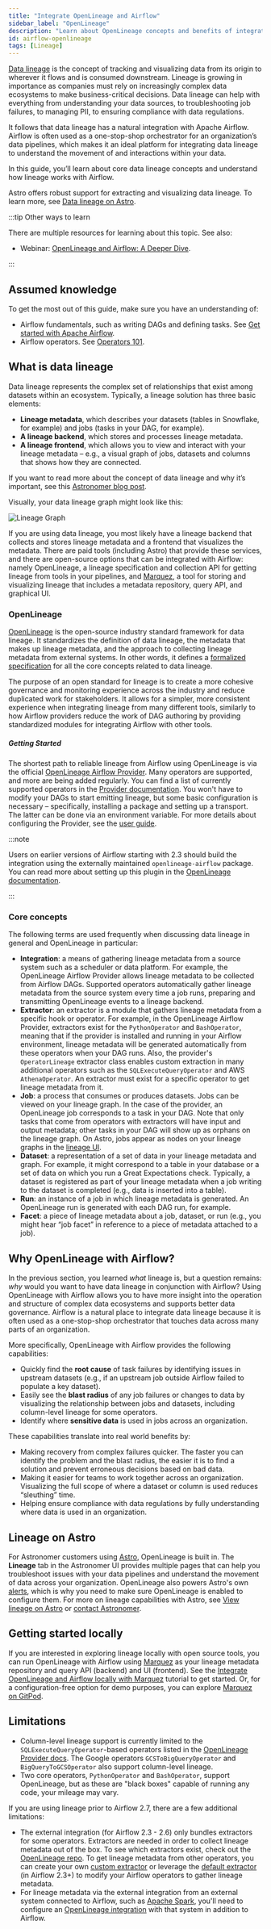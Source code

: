 ```yaml
---
title: "Integrate OpenLineage and Airflow"
sidebar_label: "OpenLineage"
description: "Learn about OpenLineage concepts and benefits of integrating with Airflow."
id: airflow-openlineage
tags: [Lineage]
---
```


[Data lineage](https://en.wikipedia.org/wiki/Data_lineage) is the concept of tracking and visualizing data from its origin to wherever it flows and is consumed downstream. Lineage is growing in importance as companies must rely on increasingly complex data ecosystems to make business-critical decisions. Data lineage can help with everything from understanding your data sources, to troubleshooting job failures, to managing PII, to ensuring compliance with data regulations.

It follows that data lineage has a natural integration with Apache Airflow. Airflow is often used as a one-stop-shop orchestrator for an organization’s data pipelines, which makes it an ideal platform for integrating data lineage to understand the movement of and interactions within your data.

In this guide, you’ll learn about core data lineage concepts and understand how lineage works with Airflow.

Astro offers robust support for extracting and visualizing data lineage. To learn more, see [Data lineage on Astro](https://docs.astronomer.io/astro/data-lineage).

:::tip Other ways to learn

There are multiple resources for learning about this topic. See also:

- Webinar: [OpenLineage and Airflow: A Deeper Dive](https://www.astronomer.io/events/webinars/openlineage-and-airflow-deeper-dive/).

:::

## Assumed knowledge

To get the most out of this guide, make sure you have an understanding of:

- Airflow fundamentals, such as writing DAGs and defining tasks. See [Get started with Apache Airflow](get-started-with-airflow.md).
- Airflow operators. See [Operators 101](what-is-an-operator.md).

## What is data lineage

Data lineage represents the complex set of relationships that exist among datasets within an ecosystem. Typically, a lineage solution has three basic elements:

- **Lineage metadata**, which describes your datasets (tables in Snowflake, for example) and jobs (tasks in your DAG, for example).
- **A lineage backend**, which stores and processes lineage metadata.
- **A lineage frontend**, which allows you to view and interact with your lineage metadata &ndash; e.g., a visual graph of jobs, datasets and columns that shows how they are connected.

If you want to read more about the concept of data lineage and why it’s important, see this [Astronomer blog post](https://www.astronomer.io/blog/what-is-data-lineage).

Visually, your data lineage graph might look like this:

![Lineage Graph](/img/guides/lineage_complex_snowflake_example.png)

If you are using data lineage, you most likely have a lineage backend that collects and stores lineage metadata and a frontend that visualizes the metadata. There are paid tools (including Astro) that provide these services, and there are open-source options that can be integrated with Airflow: namely OpenLineage, a lineage specification and collection API for getting lineage from tools in your pipelines, and [Marquez](https://marquezproject.ai), a tool for storing and visualizing lineage that includes a metadata repository, query API, and graphical UI.

### OpenLineage

[OpenLineage](https://openlineage.io/) is the open-source industry standard framework for data lineage. It standardizes the definition of data lineage, the metadata that makes up lineage metadata, and the approach to collecting lineage metadata from external systems. In other words, it defines a [formalized specification](https://github.com/OpenLineage/OpenLineage/blob/main/spec/OpenLineage.md) for all the core concepts related to data lineage.

The purpose of an open standard for lineage is to create a more cohesive governance and monitoring experience across the industry and reduce duplicated work for stakeholders. It allows for a simpler, more consistent experience when integrating lineage from many different tools, similarly to how Airflow providers reduce the work of DAG authoring by providing standardized modules for integrating Airflow with other tools.

##### Getting Started

The shortest path to reliable lineage from Airflow using OpenLineage is via the official [OpenLineage Airflow Provider](https://airflow.apache.org/docs/apache-airflow-providers-openlineage/stable/index.html). Many operators are supported, and more are being added regularly. You can find a list of currently supported operators in the [Provider documentation](https://airflow.apache.org/docs/apache-airflow-providers-openlineage/stable/supported_classes.html). You won't have to modify your DAGs to start emitting lineage, but some basic configuration is necessary &ndash; specifically, installing a package and setting up a transport. The latter can be done via an environment variable. For more details about configuring the Provider, see the [user guide](https://airflow.apache.org/docs/apache-airflow-providers-openlineage/stable/guides/user.html).

:::note

Users on earlier versions of Airflow starting with 2.3 should build the integration using the externally maintained `openlineage-airflow` package. You can read more about setting up this plugin in the [OpenLineage documentation](https://openlineage.io/docs/integrations/airflow/).

:::

### Core concepts

The following terms are used frequently when discussing data lineage in general and OpenLineage in particular:

- **Integration**: a means of gathering lineage metadata from a source system such as a scheduler or data platform. For example, the OpenLineage Airflow Provider allows lineage metadata to be collected from Airflow DAGs. Supported operators automatically gather lineage metadata from the source system every time a job runs, preparing and transmitting OpenLineage events to a lineage backend.
- **Extractor**: an extractor is a module that gathers lineage metadata from a specific hook or operator. For example, in the OpenLineage Airflow Provider, extractors exist for the `PythonOperator` and `BashOperator`, meaning that if the provider is installed and running in your Airflow environment, lineage metadata will be generated automatically from these operators when your DAG runs. Also, the provider's `OperatorLineage` extractor class enables custom extraction in many additional operators such as the `SQLExecuteQueryOperator` and AWS `AthenaOperator`. An extractor must exist for a specific operator to get lineage metadata from it.
- **Job**: a process that consumes or produces datasets. Jobs can be viewed on your lineage graph. In the case of the provider, an OpenLineage job corresponds to a task in your DAG. Note that only tasks that come from operators with extractors will have input and output metadata; other tasks in your DAG will show up as orphans on the lineage graph. On Astro, jobs appear as nodes on your lineage graphs in the [lineage UI](https://docs.astronomer.io/astro/data-lineage).
- **Dataset**: a representation of a set of data in your lineage metadata and graph. For example, it might correspond to a table in your database or a set of data on which you run a Great Expectations check. Typically, a dataset is registered as part of your lineage metadata when a job writing to the dataset is completed (e.g., data is inserted into a table).
- **Run**: an instance of a job in which lineage metadata is generated. An OpenLineage run is generated with each DAG run, for example.
- **Facet**: a piece of lineage metadata about a job, dataset, or run (e.g., you might hear “job facet” in reference to a piece of metadata attached to a job).

## Why OpenLineage with Airflow?

In the previous section, you learned *what* lineage is, but a question remains: *why* would you want to have data lineage in conjunction with Airflow? Using OpenLineage with Airflow allows you to have more insight into the operation and structure of complex data ecosystems and supports better data governance. Airflow is a natural place to integrate data lineage because it is often used as a one-stop-shop orchestrator that touches data across many parts of an organization.

More specifically, OpenLineage with Airflow provides the following capabilities:

- Quickly find the **root cause** of task failures by identifying issues in upstream datasets (e.g., if an upstream job outside Airflow failed to populate a key dataset).
- Easily see the **blast radius** of any job failures or changes to data by visualizing the relationship between jobs and datasets, including column-level lineage for some operators.
- Identify where **sensitive data** is used in jobs across an organization.

These capabilities translate into real world benefits by:

- Making recovery from complex failures quicker. The faster you can identify the problem and the blast radius, the easier it is to find a solution and prevent erroneous decisions based on bad data.
- Making it easier for teams to work together across an organization. Visualizing the full scope of where a dataset or column is used reduces “sleuthing” time.
- Helping ensure compliance with data regulations by fully understanding where data is used in an organization.

## Lineage on Astro

For Astronomer customers using [Astro](https://www.astronomer.io/product/), OpenLineage is built in. The **Lineage** tab in the Astronomer UI provides multiple pages that can help you troubleshoot issues with your data pipelines and understand the movement of data across your organization. OpenLineage also powers Astro's own [alerts](https://docs.astronomer.io/astro/alerts.md), which is why you need to make sure OpenLineage is enabled to configure them. For more on lineage capabilities with Astro, see [View lineage on Astro](https://docs.astronomer.io/astro/data-lineage) or [contact Astronomer](https://www.astronomer.io). 

## Getting started locally

If you are interested in exploring lineage locally with open source tools, you can run OpenLineage with Airflow using [Marquez](https://marquezproject.ai) as your lineage metadata repository and query API (backend) and UI (frontend). See the [Integrate OpenLineage and Airflow locally with Marquez](marquez.md) tutorial to get started. Or, for a configuration-free option for demo purposes, you can explore [Marquez on GitPod](https://gitpod.io/#https://github.com/MarquezProject/marquez).

## Limitations

- Column-level lineage support is currently limited to the `SQLExecuteQueryOperator`-based operators listed in the [OpenLineage Provider docs](https://airflow.apache.org/docs/apache-airflow-providers-openlineage/stable/supported_classes.html). The Google operators `GCSToBigQueryOperator` and `BigQueryToGCSOperator` also support column-level lineage.
- Two core operators, `PythonOperator` and `BashOperator`, support OpenLineage, but as these are "black boxes" capable of running any code, your mileage may vary.

If you are using lineage prior to Airflow 2.7, there are a few additional limitations:

- The external integration (for Airflow 2.3 - 2.6) only bundles extractors for some operators. Extractors are needed in order to collect lineage metadata out of the box. To see which extractors exist, check out the [OpenLineage repo](https://github.com/OpenLineage/OpenLineage/tree/main/integration/airflow/openlineage/airflow/extractors). To get lineage metadata from other operators, you can create your own [custom extractor](https://openlineage.io/blog/extractors/) or leverage the [default extractor](https://openlineage.io/docs/integrations/airflow/default-extractors) (in Airflow 2.3+) to modify your Airflow operators to gather lineage metadata.
- For lineage metadata via the external integration from an external system connected to Airflow, such as [Apache Spark](https://openlineage.io/docs/integrations/spark/), you'll need to configure an [OpenLineage integration](https://openlineage.io/docs/integrations/about) with that system in addition to Airflow.

